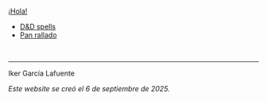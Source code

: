 <br>


[¡Hola!](https://ikergl.github.io/hola.html)

  - [D&D spells](https://ikergl.github.io/d&d_spells.html)
  - [Pan rallado](https://ikergl.github.io/pan_rallado.html)

<br>

___
Iker García Lafuente

_Este website se creó el 6 de septiembre de 2025._
